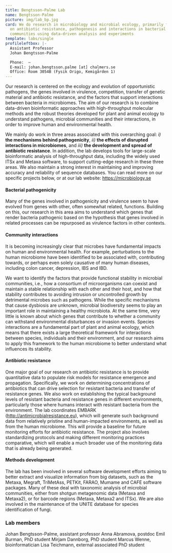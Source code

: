 ```yaml
---
title: Bengtsson-Palme Lab
name: Bengtsson-Palme
picture: img/lab_bp.jpg
card: We do research in microbiology and microbial ecology, primarily focusing
  on antibiotic resistance, pathogenesis and interactions in bacterial
  communities using data-driven analysis and experiments
template: labs/single
profileleftbox: |-
  Assistant Professor  
  Johan Bengtsson-Palme

  Phone:  –   
  E-mail: johan.bengtsson.palme [at] chalmers.se  
  Office: Room 3054B (Fysik Origo, Kemigården 1)
---
```

Our research is centered on the ecology and evolution of opportunistic pathogens, the genes involved in virulence, competition, transfer of genetic material and antibiotic resistance, and the factors that support interactions between bacteria in microbiomes. The aim of our research is to combine data-driven bioinformatic approaches with high-throughput molecular methods and the robust theories developed for plant and animal ecology to understand pathogens, microbial communities and their interactions, in order to improve human and environmental health.

We mainly do work in three areas associated with this overarching goal: *i)* **the mechanisms behind pathogenicity**, *ii)* **the effects of disrupted interactions in microbiomes**, and *iii)* **the development and spread of antibiotic resistance**. In addition, the lab develops tools for large-scale bioinformatic analysis of high-throughput data, including the widely used ITSx and Metaxa software, to support cutting-edge research in these three areas. We also maintain a strong interest in maintaining and improving accuracy and reliability of sequence databases. You can read more on our specific projects below, or at our lab website: <https://microbiology.se>

#### Bacterial pathogenicity

Many of the genes involved in pathogenicity and virulence seem to have evolved from genes with other, often somewhat related, functions. Building on this, our research in this area aims to understand which genes that render bacteria pathogenic based on the hypothesis that genes involved in related processes can be repurposed as virulence factors in other contexts.

#### Community interactions

It is becoming increasingly clear that microbes have fundamental impacts on human and environmental health. For example, perturbations to the human microbiome have been identified to be associated with, contributing towards, or perhaps even solely causative of many human diseases, including colon cancer, depression, IBS and IBD.

We want to identify the factors that provide functional stability in microbial communities, i.e., how a consortium of microorganisms can coexist and maintain a stable relationship with each other and their host, and how that stability contributes to avoiding intrusion or uncontrolled growth by detrimental microbes such as pathogens. While the specific mechanisms that cause dysbiosis are unknown, microbial biodiversity seems to play an important role in maintaining a healthy microbiota. At the same time, very little is known about which genes that contribute to whether a community can withstand environmental disturbances or invasion events. Species interactions are a fundamental part of plant and animal ecology, which means that there exists a large theoretical framework for interactions between species, individuals and their environment, and our research aims to apply this framework to the human microbiome to better understand what influences its stability.

#### Antibiotic resistance

One major goal of our research on antibiotic resistance is to provide quantitative data to populate risk models for resistance emergence and propagation. Specifically, we work on determining concentrations of antibiotics that can drive selection for resistant bacteria and transfer of resistance genes. We also work on establishing the typical background levels of resistant bacteria and resistance genes in different environments, particularly those where humans interact with resistant bacteria from the environment. The lab coordinates EMBARK (<http://antimicrobialresistance.eu>), which will generate such background data from relatively pristine and human-impacted environments, as well as from the human microbiome. This will provide a baseline for future monitoring efforts for antibiotic resistance. The project also involves standardizing protocols and making different monitoring practices comparative, which will enable a much broader use of the monitoring data that is already being generated.

#### Methods development

The lab has been involved in several software development efforts aiming to better extract and visualize information from big datasets, such as the Metaxa, Megraft, TriMetAss, PETKit, FARAO, Mumame and CAFE software packages. Many of these deal with taxonomic analysis of microbial communities, either from shotgun metagenomic data (Metaxa and Metaxa2), or for barcode regions (Metaxa, Metaxa2 and ITSx). We are also involved in the maintenance of the UNITE database for species identification of fungi.

### Lab members

Johan Bengtsson-Palme, assistant professor
Anna Abramova, postdoc
Emil Burman, PhD student
Mirjam Dannborg, PhD student
Marcus Wenne, bioinformatician
Lisa Teichmann, external associated PhD student